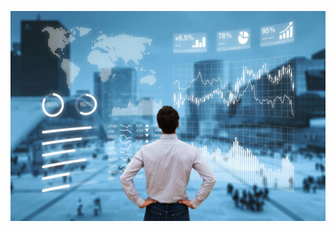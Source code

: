 ![logo]





[logo]:https://github.com/luishernand/Mis-proyectos-de-ML-por-tipo-Industrias/blob/main/Retail/Forecasting/files/imagenes/logo.jpg
